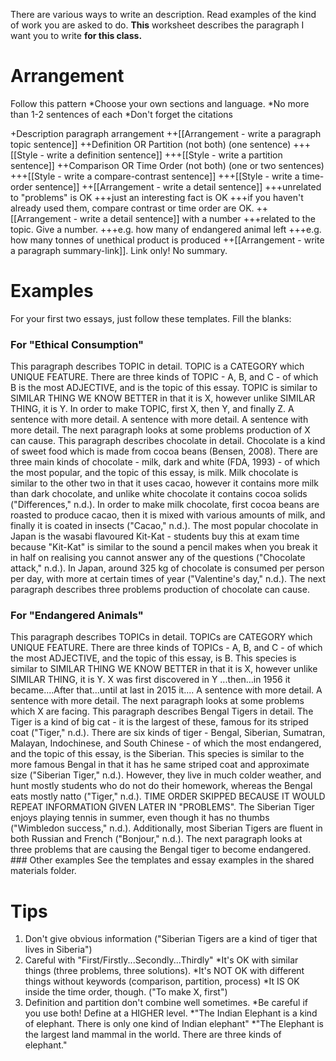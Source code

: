 There are various ways to write an description. Read examples of the kind of work you are asked to do. __This__ worksheet describes the paragraph I want you to write __for this class.__

# Arrangement
Follow this pattern
*Choose your own sections and language.
*No more than 1-2 sentences of each
*Don't forget the citations

+Description paragraph arrangement
++[[Arrangement - write a paragraph topic sentence]]
++Definition OR Partition (not both) (one sentence)
+++[[Style - write a definition sentence]]
+++[[Style - write a partition sentence]] 
++Comparison OR Time Order (not both) (one or two sentences)
+++[[Style - write a compare-contrast sentence]] 
+++[[Style - write a time-order sentence]]
++[[Arrangement - write a detail sentence]] 
+++unrelated to "problems" is OK
+++just an interesting fact is OK
+++if you haven't already used them, compare contrast or time order are OK. 
++[[Arrangement - write a detail sentence]] with a number
+++related to the topic. Give a number.
+++e.g. how many of endangered animal left
+++e.g. how many tonnes of unethical product is produced
++[[Arrangement - write a paragraph summary-link]]. Link only! No summary. 


# Examples
For your first two essays, just follow these templates. Fill the blanks:

### For "Ethical Consumption"
<example>
    This paragraph describes TOPIC in detail. TOPIC is a CATEGORY which UNIQUE FEATURE. There are three kinds of TOPIC - A, B, and C - of which B is the most ADJECTIVE, and is the topic of this essay. TOPIC is similar to SIMILAR THING WE KNOW BETTER in that it is X, however unlike SIMILAR THING, it is Y. In order to make TOPIC, first X, then Y, and finally Z.  A sentence with more detail. A sentence with more detail. A sentence with more detail. The next paragraph looks at some problems production of X can cause.
</example>
<example>
    This paragraph describes chocolate in detail. Chocolate is a kind of sweet food which is made from cocoa beans (Bensen, 2008). There are three main kinds of chocolate - milk, dark and white (FDA, 1993) - of which the most popular, and the topic of this essay, is milk. Milk chocolate is similar to the other two in that it uses cacao, however it contains more milk than dark chocolate, and unlike white chocolate it contains cocoa solids ("Differences," n.d.). In order to make milk chocolate, first cocoa beans are roasted to produce cacao, then it is mixed with various amounts of milk, and finally it is coated in insects ("Cacao," n.d.). The most popular chocolate in Japan is the wasabi flavoured Kit-Kat - students buy this at exam time because "Kit-Kat" is similar to the sound a pencil makes when you break it in half on realising you cannot answer any of the questions ("Chocolate attack," n.d.). In Japan, around 325 kg of chocolate is consumed per person per day, with more at certain times of year ("Valentine's day," n.d.). The next paragraph describes three problems production of chocolate can cause.
</example>

### For "Endangered Animals"
<example>
    This paragraph describes TOPICs in detail. TOPICs are CATEGORY which UNIQUE FEATURE. There are three kinds of TOPICs - A, B, and C - of which the most ADJECTIVE, and the topic of this essay, is B. This species is similar to SIMILAR THING WE KNOW BETTER in that it is X, however unlike SIMILAR THING, it is Y. X was first discovered in Y ...then...in 1956 it became....After that...until at last in 2015 it.... A sentence with more detail. A sentence with more detail. The next paragraph looks at some problems which X are facing.
</example>
<example>
    This paragraph describes Bengal Tigers in detail. The Tiger is a kind of big cat - it is the largest of these, famous for its striped coat ("Tiger," n.d.). There are six kinds of tiger - Bengal, Siberian, Sumatran, Malayan, Indochinese, and South Chinese - of which the most endangered, and the topic of this essay, is the Siberian. This species is similar to the more famous Bengal in that it has he same striped coat and approximate size ("Siberian Tiger," n.d.). However, they live in much colder weather, and hunt mostly students who do not do their homework, whereas the Bengal eats mostly natto ("Tiger," n.d.). TIME ORDER SKIPPED BECAUSE IT WOULD REPEAT INFORMATION GIVEN LATER IN "PROBLEMS". The Siberian Tiger enjoys playing tennis in summer, even though it has no thumbs ("Wimbledon success," n.d.). Additionally, most Siberian Tigers are fluent in both Russian and French ("Bonjour," n.d.). The next paragraph looks at three problems that are causing the Bengal tiger to become endangered.
</example>
### Other examples
See the templates and essay examples in the shared materials folder. 

# Tips
1) Don't give obvious information ("Siberian Tigers are a kind of tiger that lives in Siberia")
2) Careful with "First/Firstly...Secondly...Thirdly" 
*It's OK with similar things (three problems, three solutions). 
*It's NOT OK with different things without keywords (comparison, partition, process)
*It IS OK inside the time order, though. ("To make X, first")
3) Definition and partition don't combine well sometimes. 
*Be careful if you use both! Define at a HIGHER level. 
*"The Indian Elephant is a kind of elephant. There is only one kind of Indian elephant"
*"The Elephant is the largest land mammal in the world. There are three kinds of elephant."
